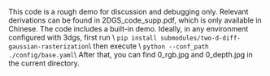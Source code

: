 This code is a rough demo for discussion and debugging only. Relevant derivations can be found in 2DGS_code_supp.pdf, which is only available in Chinese. The code includes a built-in demo. 
Ideally, in any environment configured with 3dgs, first run \\
```pip install submodules/two-d-diff-gaussian-rasterization```\\
then execute \\
```python --conf_path ./config/base.yaml```\\
After that, you can find 0_rgb.jpg and 0_depth.jpg in the current directory.
